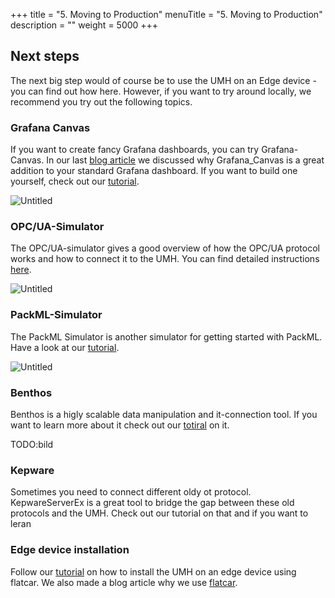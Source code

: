 +++
title = "5. Moving to Production"
menuTitle = "5. Moving to Production"
description = ""
weight = 5000
+++

## Next steps

The next big step would of course be to use the UMH on an Edge device - you can find out how here.
However, if you want to try around locally, we recommend you try out the following topics.

### Grafana Canvas

If you want to create fancy Grafana dashboards, you can try Grafana-Canvas. In our last [blog article]() we discussed why Grafana_Canvas is a great addition to your standard Grafana dashboard. If you want to build one yourself, check out our [tutorial]().

![Untitled](/images/getstarted/movingToProduction/getStartedMTPCanvas.png)

### OPC/UA-Simulator

The OPC/UA-simulator gives a good overview of how the OPC/UA protocol works and how to connect it to the UMH. You can find detailed instructions [here](https://learn.umh.app/guides/getstarted/data-manipulation/creating-node-red-flow-with-simulated-opcua-data/).

![Untitled](/images/getstarted/movingToProduction/getStartedMTPopcua.png)

### PackML-Simulator

The PackML Simulator is another simulator for getting started with PackML. Have a look at our [tutorial](https://learn.umh.app/guides/getstarted/data-manipulation/creating-a-node-red-flow-with-packml-data/).

![Untitled](/images/getstarted/movingToProduction/getStartedMTPPackMLStateModel.png)


### Benthos

Benthos is a higly scalable data manipulation and it-connection tool. If you want to learn more about it check out our [totiral](https://learn.umh.app/guides/troubleshootingcommunity/umh/using-benthos/) on it.

TODO:bild


### Kepware

Sometimes you need to connect different oldy ot protocol. KepwareServerEx is a great tool to bridge the gap between these old protocols and the UMH. Check out our tutorial on that and if you want to leran

### Edge device installation

Follow our [tutorial](https://learn.umh.app/guides/getstarted/installation/installation-guide-flatcar/) on how to install the UMH on an edge device using flatcar. We also made a blog article why we use [flatcar](https://www.umh.app/post/flatcar-as-the-operating-system-of-the-industrial-iot).